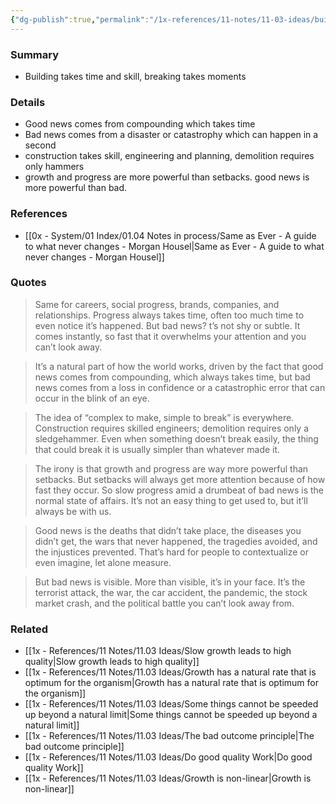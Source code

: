 ```yaml
---
{"dg-publish":true,"permalink":"/1x-references/11-notes/11-03-ideas/building-takes-time-and-skill-breaking-takes-moments/","title":"Building takes time and skill, breaking takes moments","created":"2025-07-05T22:00:45.135+03:00","updated":"2025-07-06T14:32:27.273+03:00"}
---
```



### Summary
- Building takes time and skill, breaking takes moments

### Details
- Good news comes from compounding which takes time
- Bad news comes from a disaster or catastrophy which can happen in a second
- construction takes skill, engineering and planning, demolition requires only hammers
- growth and progress are more powerful than setbacks. good news is more powerful than bad.

### References
- [[0x - System/01 Index/01.04 Notes in process/Same as Ever - A guide to what never changes - Morgan Housel\|Same as Ever - A guide to what never changes - Morgan Housel]]

### Quotes
> Same for careers, social progress, brands, companies, and relationships. Progress always takes time, often too much time to even notice it’s happened.
> But bad news? t’s not shy or subtle. It comes instantly, so fast that it overwhelms your attention and you can’t look away.

> It’s a natural part of how the world works, driven by the fact that good news comes from compounding, which always takes time, but bad news comes from a loss in confidence or a catastrophic error that can occur in the blink of an eye.

> The idea of “complex to make, simple to break” is everywhere. Construction requires skilled engineers; demolition requires only a sledgehammer. Even when something doesn’t break easily, the thing that could break it is usually simpler than whatever made it.

> The irony is that growth and progress are way more powerful than setbacks. But setbacks will always get more attention because of how fast they occur. So slow progress amid a drumbeat of bad news is the normal state of affairs. It’s not an easy thing to get used to, but it’ll always be with us.

> Good news is the deaths that didn’t take place, the diseases you didn’t get, the wars that never happened, the tragedies avoided, and the injustices prevented. That’s hard for people to contextualize or even imagine, let alone measure.

> But bad news is visible. More than visible, it’s in your face. It’s the terrorist attack, the war, the car accident, the pandemic, the stock market crash, and the political battle you can’t look away from.



### Related
- [[1x - References/11 Notes/11.03 Ideas/Slow growth leads to high quality\|Slow growth leads to high quality]]
- [[1x - References/11 Notes/11.03 Ideas/Growth has a natural rate that is optimum for the organism\|Growth has a natural rate that is optimum for the organism]]
- [[1x - References/11 Notes/11.03 Ideas/Some things cannot be speeded up beyond a natural limit\|Some things cannot be speeded up beyond a natural limit]]
- [[1x - References/11 Notes/11.03 Ideas/The bad outcome principle\|The bad outcome principle]]
- [[1x - References/11 Notes/11.03 Ideas/Do good quality Work\|Do good quality Work]]
- [[1x - References/11 Notes/11.03 Ideas/Growth is non-linear\|Growth is non-linear]]